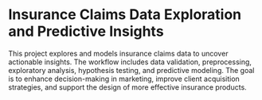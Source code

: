 # Insurance Claims Data Exploration and Predictive Insights

This project explores and models insurance claims data to uncover actionable insights. The workflow includes data validation, preprocessing, exploratory analysis, hypothesis testing, and predictive modeling. The goal is to enhance decision-making in marketing, improve client acquisition strategies, and support the design of more effective insurance products.









